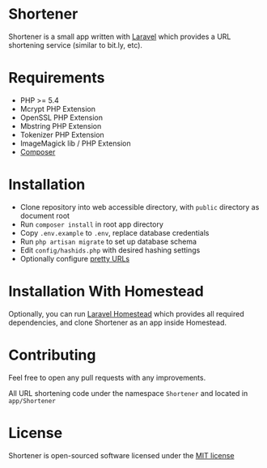# Shortener

Shortener is a small app written with [Laravel](http://laravel.com/) which provides a URL shortening service (similar to bit.ly, etc).

Requirements
============
- PHP >= 5.4
- Mcrypt PHP Extension
- OpenSSL PHP Extension
- Mbstring PHP Extension
- Tokenizer PHP Extension
- ImageMagick lib / PHP Extension
- [Composer](https://getcomposer.org/doc/00-intro.md)

Installation
============
- Clone repository into web accessible directory, with `public` directory as document root
- Run `composer install` in root app directory
- Copy `.env.example` to `.env`, replace database credentials
- Run `php artisan migrate` to set up database schema
- Edit `config/hashids.php` with desired hashing settings
- Optionally configure [pretty URLs](http://laravel.com/docs/5.0#pretty-urls)

Installation With Homestead
============
Optionally, you can run [Laravel Homestead](http://laravel.com/docs/5.0/homestead) which provides all required dependencies, and clone Shortener as an app inside Homestead.

Contributing
============
Feel free to open any pull requests with any improvements.

All URL shortening code under the namespace `Shortener` and located in `app/Shortener`

License
============

Shortener is open-sourced software licensed under the [MIT license](http://opensource.org/licenses/MIT)
